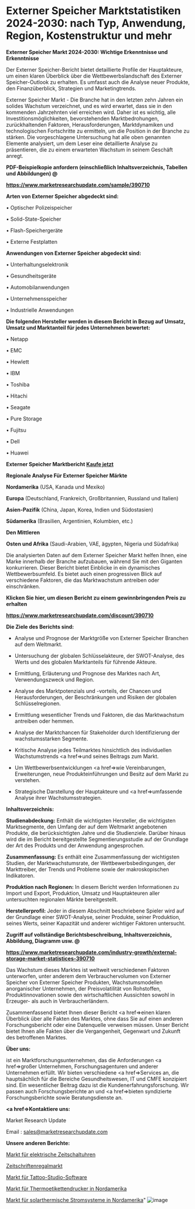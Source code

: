 # Externer Speicher Marktstatistiken 2024-2030: nach Typ, Anwendung, Region, Kostenstruktur und mehr

<strong>Externer Speicher Markt 2024-2030: Wichtige Erkenntnisse und Erkenntnisse</strong>

Der Externer Speicher-Bericht bietet detaillierte Profile der Hauptakteure, um einen klaren Überblick über die Wettbewerbslandschaft des Externer Speicher-Outlook zu erhalten. Es umfasst auch die Analyse neuer Produkte, den Finanzüberblick, Strategien und Marketingtrends.

Externer Speicher Markt - Die Branche hat in den letzten zehn Jahren ein solides Wachstum verzeichnet, und es wird erwartet, dass sie in den kommenden Jahrzehnten viel erreichen wird. Daher ist es wichtig, alle Investitionsmöglichkeiten, bevorstehenden Marktbedrohungen, zurückhaltenden Faktoren, Herausforderungen, Marktdynamiken und technologischen Fortschritte zu ermitteln, um die Position in der Branche zu stärken. Die vorgeschlagene Untersuchung hat alle oben genannten Elemente analysiert, um dem Leser eine detaillierte Analyse zu präsentieren, die zu einem erwarteten Wachstum in seinem Geschäft anregt.



<strong><b>PDF-Beispielkopie anfordern (einschließlich Inhaltsverzeichnis, Tabellen und Abbildungen) @ </b></strong>

<strong><a href=https://www.marketresearchupdate.com/sample/390710>

<strong>https://www.marketresearchupdate.com/sample/390710</u></a></strong></strong>



<strong>Arten von Externer Speicher abgedeckt sind:</strong>

• Optischer Polizeispeicher

• Solid-State-Speicher

• Flash-Speichergeräte

• Externe Festplatten



<strong>Anwendungen von Externer Speicher abgedeckt sind:</strong>

• Unterhaltungselektronik

• Gesundheitsgeräte

• Automobilanwendungen

• Unternehmensspeicher

• Industrielle Anwendungen



<strong>Die folgenden Hersteller werden in diesem Bericht in Bezug auf Umsatz, Umsatz und Marktanteil für jedes Unternehmen bewertet:</strong>

• Netapp

• EMC

• Hewlett

• IBM

• Toshiba

• Hitachi

• Seagate

• Pure Storage

• Fujitsu

• Dell

• Huawei



<strong>Externer Speicher Marktbericht <a href=https://www.marketresearchupdate.com/buynow/390710>Kaufe jetzt</a></strong>



<strong>Regionale Analyse Für Externer Speicher Märkte</strong>



<strong>Nordamerika</strong> (USA, Kanada und Mexiko)



<strong>Europa</strong> (Deutschland, Frankreich, Großbritannien, Russland und Italien)



<strong>Asien-Pazifik</strong> (China, Japan, Korea, Indien und Südostasien)



<strong>Südamerika</strong> (Brasilien, Argentinien, Kolumbien, etc.)



<strong>Den Mittleren</strong> 

<strong>Osten und Afrika</strong> (Saudi-Arabien, VAE, ägypten, Nigeria und Südafrika)

Die analysierten Daten auf dem Externer Speicher Markt helfen Ihnen, eine Marke innerhalb der Branche aufzubauen, während Sie mit den Giganten konkurrieren. Dieser Bericht bietet Einblicke in ein dynamisches Wettbewerbsumfeld. Es bietet auch einen progressiven Blick auf verschiedene Faktoren, die das Marktwachstum antreiben oder einschränken.



<strong>Klicken Sie hier, um diesen Bericht zu einem gewinnbringenden Preis zu erhalten
</strong>

<strong><a href=https://www.marketresearchupdate.com/discount/390710>https://www.marketresearchupdate.com/discount/390710</b></u></strong></a>



<strong>Die Ziele des Berichts sind:</strong>

- Analyse und Prognose der Marktgröße von Externer Speicher Branchen auf dem Weltmarkt.

- Untersuchung der globalen Schlüsselakteure, der SWOT-Analyse, des Werts und des globalen Marktanteils für führende Akteure.

- Ermittlung, Erläuterung und Prognose des Marktes nach Art, Verwendungszweck und Region.

- Analyse des Marktpotenzials und -vorteils, der Chancen und Herausforderungen, der Beschränkungen und Risiken der globalen Schlüsselregionen.

- Ermittlung wesentlicher Trends und Faktoren, die das Marktwachstum antreiben oder hemmen.

- Analyse der Marktchancen für Stakeholder durch Identifizierung der wachstumsstarken Segmente.

- Kritische Analyse jedes Teilmarktes hinsichtlich des individuellen Wachstumstrends <a href=>und</a> seines Beitrags zum Markt.

- Um Wettbewerbsentwicklungen <a href=>wie</a> Vereinbarungen, Erweiterungen, neue Produkteinführungen und Besitz auf dem Markt zu verstehen.

- Strategische Darstellung der Hauptakteure und <a href=>umfas</a>sende Analyse ihrer Wachstumsstrategien.



<strong>Inhaltsverzeichnis:</strong>



<strong>Studienabdeckung:</strong> Enthält die wichtigsten Hersteller, die wichtigsten Marktsegmente, den Umfang der auf dem Weltmarkt angebotenen Produkte, die berücksichtigten Jahre und die Studienziele. Darüber hinaus wird die im Bericht bereitgestellte Segmentierungsstudie auf der Grundlage der Art des Produkts und der Anwendung angesprochen.



<strong>Zusammenfassung:</strong> Es enthält eine Zusammenfassung der wichtigsten Studien, der Marktwachstumsrate, der Wettbewerbsbedingungen, der Markttreiber, der Trends und Probleme sowie der makroskopischen Indikatoren.



<strong>Produktion nach Regionen:</strong> In diesem Bericht werden Informationen zu Import und Export, Produktion, Umsatz und Hauptakteuren aller untersuchten regionalen Märkte bereitgestellt.



<strong>Herstellerprofil:</strong> Jeder in diesem Abschnitt beschriebene Spieler wird auf der Grundlage einer SWOT-Analyse, seiner Produkte, seiner Produktion, seines Werts, seiner Kapazität und anderer wichtiger Faktoren untersucht.



<strong><b>Zugriff auf vollständige Berichtsbeschreibung, Inhaltsverzeichnis, Abbildung, Diagramm usw. @ </b></strong>

<strong><a href=https://www.marketresearchupdate.com/industry-growth/external-storage-market-statistices-390710>https://www.marketresearchupdate.com/industry-growth/external-storage-market-statistices-390710</a></strong>

Das Wachstum dieses Marktes ist weltweit verschiedenen Faktoren unterworfen, unter anderem dem Verbrauchervolumen von Externer Speicher von Externer Speicher Produkten, Wachstumsmodellen anorganischer Unternehmen, der Preisvolatilität von Rohstoffen, Produktinnovationen sowie den wirtschaftlichen Aussichten sowohl in Erzeuger- als auch in Verbraucherländern.

Zusammenfassend bietet Ihnen dieser Bericht <a href=>einen</a> klaren Überblick über alle Fakten des Marktes, ohne dass Sie auf einen anderen Forschungsbericht oder eine Datenquelle verweisen müssen. Unser Bericht bietet Ihnen alle Fakten über die Vergangenheit, Gegenwart und Zukunft des betroffenen Marktes.



<strong>Über uns:</strong>

 ist ein Marktforschungsunternehmen, das die Anforderungen <a href=>großer</a> Unternehmen, Forschungsagenturen und anderer Unternehmen erfüllt. Wir bieten verschiedene <a href=>Services</a> an, die hauptsächlich für die Bereiche Gesundheitswesen, IT und CMFE konzipiert sind. Ein wesentlicher Beitrag dazu ist die Kundenerfahrungsforschung. Wir passen auch Forschungsberichte an und <a href=>bieten</a> syndizierte Forschungsberichte sowie Beratungsdienste an.



<strong><a href=>Kontaktiere uns:</a></strong>

Market Research Update

Email : sales@marketresearchupdate.com



<strong>Unsere anderen Berichte:</strong>

<a href=https://www.linkedin.com/pulse/electric-timer-switches-market-analysis-understanding>Markt für elektrische Zeitschaltuhren</a>

<a href=https://www.linkedin.com/pulse/magazine-shelf-market-current-business-trends>Zeitschriftenregalmarkt</a>

<a href=https://www.linkedin.com/pulse/tattoo-studio-software-market-2023-analysis-growth-drivers>Markt für Tattoo-Studio-Software</a>

<a href=https://www.linkedin.com/pulse/north-america-thermal-label-printers-market>Markt für Thermoetikettendrucker in Nordamerika</a>

<a href=https://www.linkedin.com/pulse/north-america-solar-thermal-power-system-market-1f>Markt für solarthermische Stromsysteme in Nordamerika</a>"
![image](https://github.com/Gayatrikarjule/Market-Analysis-361/assets/97346546/89e01397-8c6b-4a99-844b-6271af055aaf)
